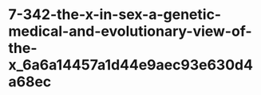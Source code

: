 # 7-342-the-x-in-sex-a-genetic-medical-and-evolutionary-view-of-the-x_6a6a14457a1d44e9aec93e630d4a68ec
